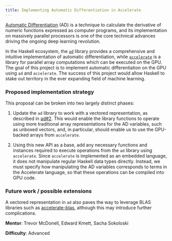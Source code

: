 ```yaml
---
title: Implementing Automatic Differentiation in Accelerate
---
```


[Automatic Differentiation][wiki-ad] (AD) is a technique to calculate the
derivative of numeric functions expressed as computer programs, and its
implementation on massively parallel processors is one of the core technical
advances driving the ongoing deep learning revolution.

In the Haskell ecosystem, the [`ad`][hackage-ad] library provides a
comprehensive and intuitive implementation of automatic differentiation, while
[`accelerate`][hackage-accelerate] is a library for parallel array computations
which can be executed on <!-- multicore CPUs and --> the GPU. <!--
However, in order to support the more restrictive GPU architecture, `accelerate`
is implemented as an _embedded language_, and thus ... blah difficulties
--> The goal of this project is to implement automatic differentiation on
the GPU using `ad` and `accelerate`. The success of this project would allow
Haskell to stake out territory in the ever expanding field of machine learning.

### Proposed implementation strategy

This proposal can be broken into two largely distinct phases:

  1. Update the `ad` library to work with a vectored representation, as
     described in [ad#2]. This would enable the library functions to operate
     using more traditional array representations for the AD variables, such as
     unboxed vectors, and, in particular, should enable us to use the GPU-backed
     arrays from `accelerate`.

  2. Using this new API as a base, add any necessary functions and instances
     required to execute operations from the `ad` library using `accelerate`.
     Since `accelerate` is implemented as an embedded language, it does not
     manipulate regular Haskell data types directly. Instead, we must specify
     how manipulating the AD variables corresponds to terms in the Accelerate
     language, so that these operations can be compiled into GPU code.


### Future work / possible extensions

A vectored representation in `ad` also paves the way to leverage BLAS libraries
such as [accelerate-blas][hackage-accelerate-blas], although this may introduce
further complications.


<!--
[Accelerate](https://github.com/AccelerateHS) is a domain specific language for defining abstract
array computations in Haskell, which can then be executed by different computational architectures
including parallel processors and GPUs. Automatic Differentation is a technique for taking numerical
functions and analytically computing their derivatives by careful application of the chain rule. The
Haskell library [ad](https://github.com/ekmett/ad) is a comprehensive implementation of automatic
differentation based on standard Haskell types. However, because Accelerate reimplements much of
the Haskell type ecosystem, ad cannot be applied to numerical functions based on Accelerate arrays.

The goal of this project is to implement automatic differentiation within the Accelerate framework.
The combination of massively parallel/GPU combination and automatic differentation is one of the
core technical advances which is driving the ongoing deep learning revolution, and the success of
this project would allow Haskell to stake out territory in this ever expanding area.

From the standpoint of the `ad` package, there are a couple of paths forward.

One approach would be to apply changes similar to those that would required to allow, say, the
`Data.Complex` or the quaternions from `linear` to hold and work on values computed by `accelerate`.
Out of the box, those types do a lot of branching based on the values contained in the real or
imaginary parts, but a `Data.Quaternion.Simple` could be provided that was less careful about
definedness when dividing by zero, near branch cuts, or dealing with other barely defined edge-cases.

This would allow a simple Quaternion holding accelerate expressions for the parts to compute an accelerate
expression that works with the real and imaginary parts more or less abstractly. Similarly, producing
variants of AD modes that have had the value-dependent branchy edge-case handling removed would likely
allow taking the automatic derivative of accelerate expressions. The downside is that this edge-case
handling may be significant for some workloads.

Alternatively, more work could be provided on encoding this branchy logic in a form that could be
exposed to accelerate, rather than removing it entirely. This would require more work, but would allow
duplication of the current semantics at the cost of throughput, and a more complicated embedding.
-->


**Mentor**: Trevor McDonell, Edward Kmett, Sacha Sokoloski

**Difficulty**: Advanced

[wiki-ad]:                 https://en.wikipedia.org/wiki/Automatic_differentiation
[hackage-ad]:              http://hackage.haskell.org/package/ad
[hackage-accelerate]:      http://hackage.haskell.org/package/accelerate
[hackage-accelerate-blas]: https://hackage.haskell.org/package/accelerate-blas
[ad#2]:                    https://github.com/ekmett/ad/issues/2

